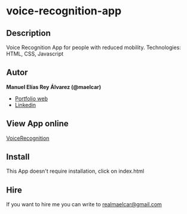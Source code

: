 # voice-recognition-app

## Description
Voice Recognition App for people with reduced mobility. Technologies: HTML, CSS, Javascript


## Autor
**Manuel Elías Rey Álvarez (@maelcar)**

* [Portfolio web](https://www.maelcar.com)
* [Linkedin](https://www.linkedin.com/in/maelcar)

## View App online
[VoiceRecognition](https://maelcar.github.io/voice-recognition-app/)



## Install
This App doesn't require installation, click on index.html


## Hire
If you want to hire me you can write to realmaelcar@gmail.com
